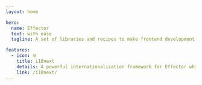 ```yaml
---
layout: home

hero:
  name: Effector
  text: with ease
  tagline: A set of libraries and recipes to make frontend development easier thanks to Effector

features:
  - icon: 🌐
    title: i18next
    details: A powerful internationalization framework for Effector which is based on i18next
    link: /i18next/
---
```

